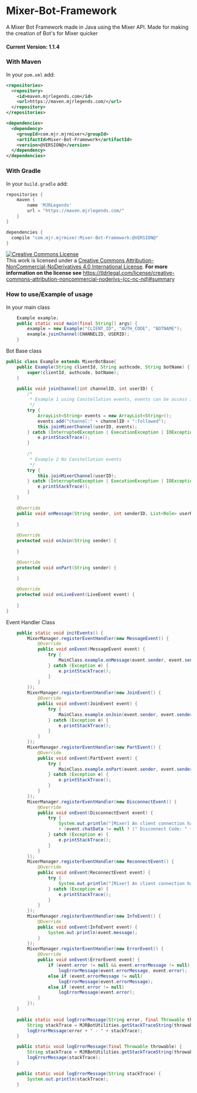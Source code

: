 # Mixer-Bot-Framework
A Mixer Bot Framework made in Java using the Mixer API. Made for making the creation of Bot's for Mixer quicker

#### Current Version: 1.1.4
### With Maven
In your `pom.xml` add:
```xml
<repositories>
  <repository>
    <id>maven.mjrlegends.com</id>
    <url>https://maven.mjrlegends.com/</url>
  </repository>
</repositories>

<dependencies>
  <dependency>
    <groupId>com.mjr.mjrmixer</groupId>
    <artifactId>Mixer-Bot-Framework</artifactId>
    <version>@VERSION@</version>
  </dependency>
</dependencies>
```
### With Gradle
In your `build.gradle` add: 
```groovy
repositories {
  	maven {
	    name 'MJRLegends'
	    url = "https://maven.mjrlegends.com/"
    }
}

dependencies {
  compile "com.mjr.mjrmixer:Mixer-Bot-Framework:@VERSION@"
}
```

<a rel="license" href="http://creativecommons.org/licenses/by-nc-nd/4.0/"><img alt="Creative Commons License" style="border-width:0" src="https://i.creativecommons.org/l/by-nc-nd/4.0/88x31.png" /></a><br />This work is licensed under a <a rel="license" href="http://creativecommons.org/licenses/by-nc-nd/4.0/">Creative Commons Attribution-NonCommercial-NoDerivatives 4.0 International License</a>. **For more information on the license see** https://tldrlegal.com/license/creative-commons-attribution-noncommercial-noderivs-(cc-nc-nd)#summary

### How to use/Example of usage
In your main class
```java
	Example example;
	public static void main(final String[] args) {
		example = new Example("CLIENT_ID", "AUTH_CODE", "BOTNAME");
		example.joinChannel(CHANNELID, USERID);
	}

```
Bot Base class
```java
public class Example extends MixerBotBase{
	public Example(String clientId, String authcode, String botName) {
		super(clientId, authcode, botName);
	}	

	public void joinChannel(int channelID, int userID) {
		/*
		 * Example 1 using Constellation events, events can be access in onLiveEvent methods
		 */
		try {
			ArrayList<String> events = new ArrayList<String>();
			events.add("channel:" + channelID + ":followed");
			this.joinMixerChannel(userID, events);
		} catch (InterruptedException | ExecutionException | IOException e) {
			e.printStackTrace();
		}
		
		/*
		 * Example 2 No Constellation events
		 */
		try {
			this.joinMixerChannel(userID);
		} catch (InterruptedException | ExecutionException | IOException e) {
			e.printStackTrace();
		}
	}

	@Override
	public void onMessage(String sender, int senderID, List<Role> userRoles, String message) {
	
	}
	
	@Override
	protected void onJoin(String sender) {
		
	}

	@Override
	protected void onPart(String sender) {
		
	}

	@Override
	protected void onLiveEvent(LiveEvent event) {
		
	}
}
```
Event Handler Class
```java
	public static void initEvents() {
		MixerManager.registerEventHandler(new MessageEvent() {
			@Override
			public void onEvent(MessageEvent event) {
				try {
					MainClass.example.onMessage(event.sender, event.senderID, event.senderRoles, event.message);
				} catch (Exception e) {
					e.printStackTrace();
				}
			}
		});
		MixerManager.registerEventHandler(new JoinEvent() {
			@Override
			public void onEvent(JoinEvent event) {
				try {
					MainClass.example.onJoin(event.sender, event.senderID);
				} catch (Exception e) {
					e.printStackTrace();
				}
			}
		});
		MixerManager.registerEventHandler(new PartEvent() {
			@Override
			public void onEvent(PartEvent event) {
				try {
					MainClass.example.onPart(event.sender, event.senderID);
				} catch (Exception e) {
					e.printStackTrace();
				}
			}
		});
		MixerManager.registerEventHandler(new DisconnectEvent() {
			@Override
			public void onEvent(DisconnectEvent event) {
				try {
					System.out.println("[Mixer] An client connection has triggered a onDisconnect event. Channel: " + event.channel + " Channel ID: " + event.channelID + " Type: " + event.type.name() 
					+ (event.chatData != null ? (" Disconnect Code: " + event.chatData.code + " Disconnect Reason: " + event.chatData.reason) : " Disconnect Code: " + event.constellationData.code + " Disconnect Reason: " + event.constellationData.reason));
				} catch (Exception e) {
					e.printStackTrace();
				}
			}
		});
		MixerManager.registerEventHandler(new ReconnectEvent() {
			@Override
			public void onEvent(ReconnectEvent event) {
				try {
					System.out.println("[Mixer] An client connection has triggered a onReconnect event. Trying to reconnect! Channel: " + event.channel + " Channel ID: " + event.channelID);
				} catch (Exception e) {
					e.printStackTrace();
				}
			}
		});
		MixerManager.registerEventHandler(new InfoEvent() {
			@Override
			public void onEvent(InfoEvent event) {
				System.out.println(event.message);
			}
		});
		MixerManager.registerEventHandler(new ErrorEvent() {
			@Override
			public void onEvent(ErrorEvent event) {
				if (event.error != null && event.errorMessage != null)
					logErrorMessage(event.errorMessage, event.error);
				else if (event.errorMessage != null)
					logErrorMessage(event.errorMessage);
				else if (event.error != null)
					logErrorMessage(event.error);
			}
		});
	}
	
	public static void logErrorMessage(String error, final Throwable throwable) {
		String stackTrace = MJRBotUtilities.getStackTraceString(throwable);
		logErrorMessage(error + " - " + stackTrace);
	}

	public static void logErrorMessage(final Throwable throwable) {
		String stackTrace = MJRBotUtilities.getStackTraceString(throwable);
		logErrorMessage(stackTrace);
	}

	public static void logErrorMessage(String stackTrace) {
		System.out.println(stackTrace);
	}
```
